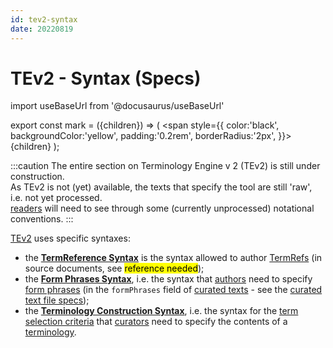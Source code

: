 ```yaml
---
id: tev2-syntax
date: 20220819
---
```


# TEv2 - Syntax (Specs)

import useBaseUrl from '@docusaurus/useBaseUrl'

export const mark = ({children}) => (
  <span style={{ color:'black', backgroundColor:'yellow', padding:'0.2rem', borderRadius:'2px', }}>
    {children}
  </span> );

:::caution
The entire section on Terminology Engine v 2 (TEv2) is still under construction.<br/>
As TEv2 is not (yet) available, the texts that specify the tool are still 'raw', i.e. not yet processed.<br/>[readers](@) will need to see through some (currently unprocessed) notational conventions.
:::

[TEv2](@) uses specific syntaxes:
- the **[TermReference Syntax](/docs/spec-syntax/term-ref-syntax)** is the syntax allowed to author [TermRefs](@) (in source documents, see <mark>reference needed</mark>);
- the **[Form Phrases Syntax](/docs/spec-syntax/form-phrase-syntax)**, i.e. the syntax that [authors](@) need to specify [form phrases](@) (in the `formPhrases` field of [curated texts](@) - see the [curated text file specs](/docs/spec-files/ctext));
- the **[Terminology Construction Syntax](/docs/spec-tools/terminology-construction)**, i.e. the syntax for the [term selection criteria](@) that [curators](@) need to specify the contents of a [terminology](@).
